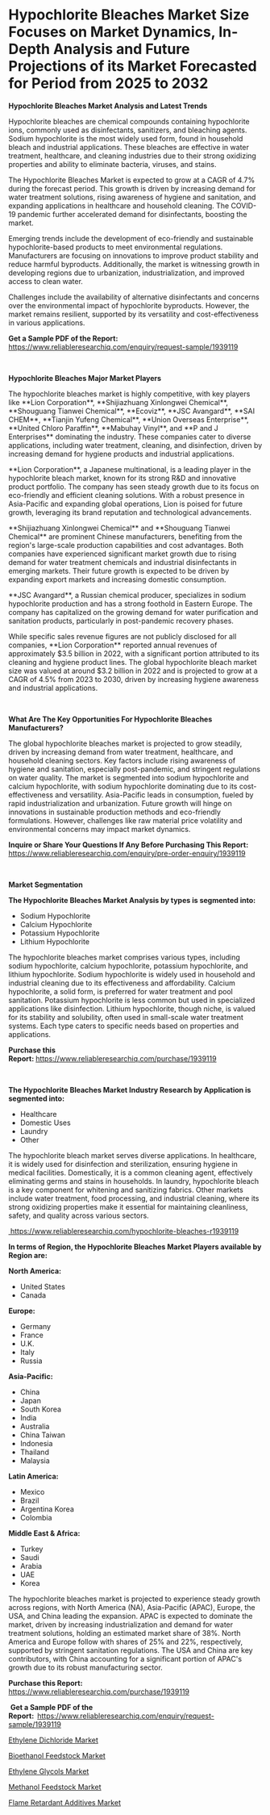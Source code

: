 <p><h1>Hypochlorite Bleaches Market Size Focuses on Market Dynamics, In-Depth Analysis and Future Projections of its Market Forecasted for Period from 2025 to 2032</h1></p><p><strong>Hypochlorite Bleaches Market Analysis and Latest Trends</strong></p>
<p><p>Hypochlorite bleaches are chemical compounds containing hypochlorite ions, commonly used as disinfectants, sanitizers, and bleaching agents. Sodium hypochlorite is the most widely used form, found in household bleach and industrial applications. These bleaches are effective in water treatment, healthcare, and cleaning industries due to their strong oxidizing properties and ability to eliminate bacteria, viruses, and stains.</p><p>The Hypochlorite Bleaches Market is expected to grow at a CAGR of 4.7% during the forecast period. This growth is driven by increasing demand for water treatment solutions, rising awareness of hygiene and sanitation, and expanding applications in healthcare and household cleaning. The COVID-19 pandemic further accelerated demand for disinfectants, boosting the market.</p><p>Emerging trends include the development of eco-friendly and sustainable hypochlorite-based products to meet environmental regulations. Manufacturers are focusing on innovations to improve product stability and reduce harmful byproducts. Additionally, the market is witnessing growth in developing regions due to urbanization, industrialization, and improved access to clean water.</p><p>Challenges include the availability of alternative disinfectants and concerns over the environmental impact of hypochlorite byproducts. However, the market remains resilient, supported by its versatility and cost-effectiveness in various applications.</p></p>
<p><strong>Get a Sample PDF of the Report:&nbsp;</strong> <a href="https://www.reliableresearchiq.com/enquiry/request-sample/1939119?utm_campaign=973&utm_medium=2&utm_source=Github&utm_content=ia&utm_term=25012025&utm_id=hypochlorite-bleaches">https://www.reliableresearchiq.com/enquiry/request-sample/1939119</a></p>
<p>&nbsp;</p>
<p><strong>Hypochlorite Bleaches Major Market Players</strong></p>
<p><p>The hypochlorite bleaches market is highly competitive, with key players like **Lion Corporation**, **Shijiazhuang Xinlongwei Chemical**, **Shouguang Tianwei Chemical**, **Ecoviz**, **JSC Avangard**, **SAI CHEM**, **Tianjin Yufeng Chemical**, **Union Overseas Enterprise**, **United Chloro Paraffin**, **Mabuhay Vinyl**, and **P and J Enterprises** dominating the industry. These companies cater to diverse applications, including water treatment, cleaning, and disinfection, driven by increasing demand for hygiene products and industrial applications.</p><p>**Lion Corporation**, a Japanese multinational, is a leading player in the hypochlorite bleach market, known for its strong R&D and innovative product portfolio. The company has seen steady growth due to its focus on eco-friendly and efficient cleaning solutions. With a robust presence in Asia-Pacific and expanding global operations, Lion is poised for future growth, leveraging its brand reputation and technological advancements.</p><p>**Shijiazhuang Xinlongwei Chemical** and **Shouguang Tianwei Chemical** are prominent Chinese manufacturers, benefiting from the region's large-scale production capabilities and cost advantages. Both companies have experienced significant market growth due to rising demand for water treatment chemicals and industrial disinfectants in emerging markets. Their future growth is expected to be driven by expanding export markets and increasing domestic consumption.</p><p>**JSC Avangard**, a Russian chemical producer, specializes in sodium hypochlorite production and has a strong foothold in Eastern Europe. The company has capitalized on the growing demand for water purification and sanitation products, particularly in post-pandemic recovery phases.</p><p>While specific sales revenue figures are not publicly disclosed for all companies, **Lion Corporation** reported annual revenues of approximately $3.5 billion in 2022, with a significant portion attributed to its cleaning and hygiene product lines. The global hypochlorite bleach market size was valued at around $3.2 billion in 2022 and is projected to grow at a CAGR of 4.5% from 2023 to 2030, driven by increasing hygiene awareness and industrial applications.</p></p>
<p>&nbsp;</p>
<p><strong>What Are The Key Opportunities For Hypochlorite Bleaches Manufacturers?</strong></p>
<p><p>The global hypochlorite bleaches market is projected to grow steadily, driven by increasing demand from water treatment, healthcare, and household cleaning sectors. Key factors include rising awareness of hygiene and sanitation, especially post-pandemic, and stringent regulations on water quality. The market is segmented into sodium hypochlorite and calcium hypochlorite, with sodium hypochlorite dominating due to its cost-effectiveness and versatility. Asia-Pacific leads in consumption, fueled by rapid industrialization and urbanization. Future growth will hinge on innovations in sustainable production methods and eco-friendly formulations. However, challenges like raw material price volatility and environmental concerns may impact market dynamics.</p></p>
<p><strong>Inquire or Share Your Questions If Any Before Purchasing This Report:</strong> <a href="https://www.reliableresearchiq.com/enquiry/pre-order-enquiry/1939119?utm_campaign=973&utm_medium=2&utm_source=Github&utm_content=ia&utm_term=25012025&utm_id=hypochlorite-bleaches">https://www.reliableresearchiq.com/enquiry/pre-order-enquiry/1939119</a></p>
<p>&nbsp;</p>
<p><strong>Market Segmentation</strong></p>
<p><strong>The Hypochlorite Bleaches Market Analysis by types is segmented into:</strong></p>
<p><ul><li>Sodium Hypochlorite</li><li>Calcium Hypochlorite</li><li>Potassium Hypochlorite</li><li>Lithium Hypochlorite</li></ul></p>
<p><p>The hypochlorite bleaches market comprises various types, including sodium hypochlorite, calcium hypochlorite, potassium hypochlorite, and lithium hypochlorite. Sodium hypochlorite is widely used in household and industrial cleaning due to its effectiveness and affordability. Calcium hypochlorite, a solid form, is preferred for water treatment and pool sanitation. Potassium hypochlorite is less common but used in specialized applications like disinfection. Lithium hypochlorite, though niche, is valued for its stability and solubility, often used in small-scale water treatment systems. Each type caters to specific needs based on properties and applications.</p></p>
<p><strong>Purchase this Report:&nbsp;</strong><a href="https://www.reliableresearchiq.com/purchase/1939119?utm_campaign=973&utm_medium=2&utm_source=Github&utm_content=ia&utm_term=25012025&utm_id=hypochlorite-bleaches">https://www.reliableresearchiq.com/purchase/1939119</a></p>
<p>&nbsp;</p>
<p><strong>The Hypochlorite Bleaches Market Industry Research by Application is segmented into:</strong></p>
<p><ul><li>Healthcare</li><li>Domestic Uses</li><li>Laundry</li><li>Other</li></ul></p>
<p><p>The hypochlorite bleach market serves diverse applications. In healthcare, it is widely used for disinfection and sterilization, ensuring hygiene in medical facilities. Domestically, it is a common cleaning agent, effectively eliminating germs and stains in households. In laundry, hypochlorite bleach is a key component for whitening and sanitizing fabrics. Other markets include water treatment, food processing, and industrial cleaning, where its strong oxidizing properties make it essential for maintaining cleanliness, safety, and quality across various sectors.</p></p>
<p><a href="https://www.reliableresearchiq.com/hypochlorite-bleaches-r1939119?utm_campaign=973&utm_medium=2&utm_source=Github&utm_content=ia&utm_term=25012025&utm_id=hypochlorite-bleaches">&nbsp;https://www.reliableresearchiq.com/hypochlorite-bleaches-r1939119</a></p>
<p><strong>In terms of Region, the Hypochlorite Bleaches Market Players available by Region are:</strong></p>
<p>
    <p> <strong> North America: </strong>
        <ul>
            <li>United States</li>
            <li>Canada</li>
        </ul>
        </p> 
    <p> <strong> Europe: </strong>
        <ul>
            <li>Germany</li>
            <li>France</li>
            <li>U.K.</li>
            <li>Italy</li>
            <li>Russia</li>
        </ul>
        </p> 
    <p> <strong> Asia-Pacific: </strong>
        <ul>
            <li>China</li>
            <li>Japan</li>
            <li>South Korea</li>
            <li>India</li>
            <li>Australia</li>
            <li>China Taiwan</li>
            <li>Indonesia</li>
            <li>Thailand</li>
            <li>Malaysia</li>
        </ul>
        </p> 
    <p> <strong> Latin America: </strong>
        <ul>
            <li>Mexico</li>
            <li>Brazil</li>
            <li>Argentina Korea</li>
            <li>Colombia</li>
        </ul>
        </p> 
    <p> <strong> Middle East & Africa: </strong>
        <ul>
            <li>Turkey</li>
            <li>Saudi</li>
            <li>Arabia</li>
            <li>UAE</li>
            <li>Korea</li>
        </ul>
    </p>
    </p>
<p><p>The hypochlorite bleaches market is projected to experience steady growth across regions, with North America (NA), Asia-Pacific (APAC), Europe, the USA, and China leading the expansion. APAC is expected to dominate the market, driven by increasing industrialization and demand for water treatment solutions, holding an estimated market share of 38%. North America and Europe follow with shares of 25% and 22%, respectively, supported by stringent sanitation regulations. The USA and China are key contributors, with China accounting for a significant portion of APAC's growth due to its robust manufacturing sector.</p></p>
<p><strong>Purchase this Report: </strong><a href="https://www.reliableresearchiq.com/purchase/1939119?utm_campaign=973&utm_medium=2&utm_source=Github&utm_content=ia&utm_term=25012025&utm_id=hypochlorite-bleaches">https://www.reliableresearchiq.com/purchase/1939119</a></p>
<p>&nbsp;<strong>Get a Sample PDF of the Report:&nbsp;&nbsp;</strong><a href="https://www.reliableresearchiq.com/enquiry/request-sample/1939119?utm_campaign=973&utm_medium=2&utm_source=Github&utm_content=ia&utm_term=25012025&utm_id=hypochlorite-bleaches">https://www.reliableresearchiq.com/enquiry/request-sample/1939119</a></p>
<p><strong></strong></p>
<p><p><a href="https://github.com/ElviraLeka1962/Market-Research-Report-List-1/blob/main/ethylene-dichloride-market.md?utm_campaign=973&utm_medium=2&utm_source=Github&utm_content=ia&utm_term=25012025&utm_id=hypochlorite-bleaches">Ethylene Dichloride Market</a></p><p><a href="https://github.com/nathaliehurles7142/Market-Research-Report-List-1/blob/main/bioethanol-feedstock-market.md?utm_campaign=973&utm_medium=2&utm_source=Github&utm_content=ia&utm_term=25012025&utm_id=hypochlorite-bleaches">Bioethanol Feedstock Market</a></p><p><a href="https://github.com/darenph8er/Market-Research-Report-List-1/blob/main/ethylene-glycols-market.md?utm_campaign=973&utm_medium=2&utm_source=Github&utm_content=ia&utm_term=25012025&utm_id=hypochlorite-bleaches">Ethylene Glycols Market</a></p><p><a href="https://github.com/chongseney974/Market-Research-Report-List-1/blob/main/methanol-feedstock-market.md?utm_campaign=973&utm_medium=2&utm_source=Github&utm_content=ia&utm_term=25012025&utm_id=hypochlorite-bleaches">Methanol Feedstock Market</a></p><p><a href="https://github.com/rosalinebhakta48/Market-Research-Report-List-1/blob/main/flame-retardant-additives-market.md?utm_campaign=973&utm_medium=2&utm_source=Github&utm_content=ia&utm_term=25012025&utm_id=hypochlorite-bleaches">Flame Retardant Additives Market</a></p></p>